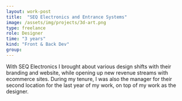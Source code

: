 ```yaml
---
layout: work-post
title:  "SEQ Electronics and Entrance Systems"
image: /assets/img/projects/3d-art.png
type: freelance
role: Designer
time: "3 years"
kind: "Front & Back Dev"
group:
---
```


With SEQ Electronics I brought about various design shifts with their branding and website, while opening up new revenue streams with ecommerce sites. During my tenure, I was also the manager for their second location for the last year of my work, on top of my work as the designer.